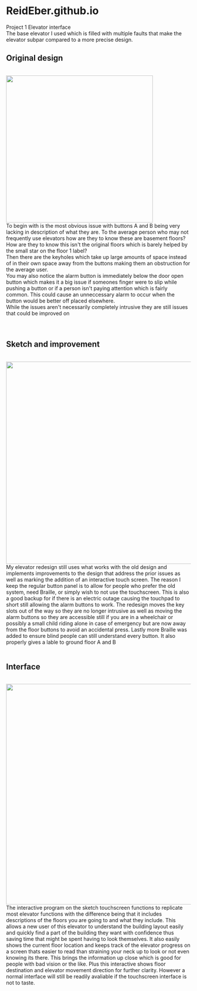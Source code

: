# ReidEber.github.io
Project 1 Elevator interface<br>
The base elevator I used which is filled with multiple faults that make the elevator subpar compared to a more precise design.<br>

<h2>Original design</h1><br>
<img src ="https://user-images.githubusercontent.com/114603576/192837002-301ef6e3-8a27-4f3e-acd5-0d7af09e9742.jpeg" width = "400"> <br>
To begin with is the most obvious issue with buttons A and B being very lacking in description of what they are. To the average person who may not frequently use elevators how are they to know these are basement floors? How are they to know this isn't the original floors which is barely helped by the small star on the floor 1 label?<br>
Then there are the keyholes which take up large amounts of space instead of in their own space away from the buttons making them an obstruction for the average user.<br>
You may also notice the alarm button is immediately below the door open button which makes it a big issue if someones finger were to slip while pushing a button or if a person isn't paying attention which is fairly common. This could cause an unneccessary alarm to occur when the button would be better off placed elsewhere.<br>
While the issues aren't necessarily completely intrusive they are still issues that could be improved on<br>
<br><br>
<h2>Sketch and improvement</h2><br>
<img src ="https://user-images.githubusercontent.com/114603576/192915799-f39da6b0-5c2f-4580-a3af-1150e4631c11.jpeg" width = "550"><br>
My elevator redesign still uses what works with the old design and implements improvements to the design that address the prior issues as well as marking the addition of an interactive touch screen. The reason I keep the regular button panel is to allow for people who prefer the old system, need Braille, or simply wish to not use the touchscreen. This is also a good backup for if there is an electric outage causing the touchpad to short still allowing the alarm buttons to work. The redesign moves the key slots out of the way so they are no longer intrusive as well as moving the alarm buttons so they are accessible still if you are in a wheelchair or possibly a small child riding alone in case of emergency but are now away from the floor buttons to avoid an accidental press. Lastly more Braille was added to ensure blind people can still understand every button. It also properly gives a lable to ground floor A and B<br><br>

<h2>Interface</h1><br>
<img src ="https://user-images.githubusercontent.com/114603576/192923694-740d2a83-b796-477a-9a47-a4ee4e9976d6.gif" width = 600><br>
The interactive program on the sketch touchscreen functions to replicate most elevator functions with the difference being that it includes descriptions of the floors you are going to and what they include. This allows a new user of this elevator to understand the building layout easily and quickly find a part of the building they want with confidence thus saving time that might be spent having to look themselves. It also easily shows the current floor location and keeps track of the elevator progress on a screen thats easier to read than straining your neck up to look or not even knowing its there. This brings the information up close which is good for people with bad vision or the like. Plus this interactive shows floor destination and elevator movement direction for further clarity. However a normal interface will still be readily avaliable if the touchscreen interface is not to taste.<br>
